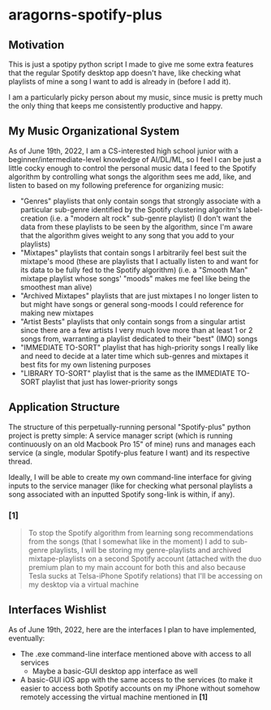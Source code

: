 # aragorns-spotify-plus

## Motivation
This is just a spotipy python script I made to give me some extra features that the regular Spotify desktop app doesn't have, like checking what playlists of mine a song I want to add is already in (before I add it).

I am a particularly picky person about my music, since music is pretty much the only thing that keeps me consistently productive and happy.

## My Music Organizational System
As of June 19th, 2022, I am a CS-interested high school junior with a beginner/intermediate-level knowledge of AI/DL/ML, so I feel I can be just a little cocky enough to control the personal music data I feed to the Spotify algorithm by controlling what songs the algorithm sees me add, like, and listen to based on my following preference for organizing music:
* "Genres" playlists that only contain songs that strongly associate with a particular sub-genre identified by the Spotify clustering algoritm's label-creation (i.e. a "modern alt rock" sub-genre playlist) (I don't want the data from these playlists to be seen by the algorithm, since I'm aware that the algorithm gives weight to any song that you add to your playlists)
* "Mixtapes" playlists that contain songs I arbitrarily feel best suit the mixtape's mood (these are playlists that I actually listen to and want for its data to be fully fed to the Spotify algorithm) (i.e. a "Smooth Man" mixtape playlist whose songs' "moods" makes me feel like being the smoothest man alive)
* "Archived Mixtapes" playlists that are just mixtapes I no longer listen to but might have songs or general song-moods I could reference for making new mixtapes
* "Artist Bests" playlists that only contain songs from a singular artist since there are a few artists I very much love more than at least 1 or 2 songs from, warranting a playlist dedicated to their "best" (IMO) songs
* "IMMEDIATE TO-SORT" playlist that has high-priority songs I really like and need to decide at a later time which sub-genres and mixtapes it best fits for my own listening purposes
* "LIBRARY TO-SORT" playlist that is the same as the IMMEDIATE TO-SORT playlist that just has lower-priority songs

## Application Structure
The structure of this perpetually-running personal "Spotify-plus" python project is pretty simple: A service manager script (which is running continuously on an old Macbook Pro 15" of mine) runs and manages each service (a single, modular Spotify-plus feature I want) and its respective thread.

Ideally, I will be able to create my own command-line interface for giving inputs to the service manager (like for checking what personal playlists a song associated with an inputted Spotify song-link is within, if any).

### **\[1\]**
> To stop the Spotify algorithm from learning song recommendations from the songs (that I somewhat like in the moment) I add to sub-genre playlists, I will be storing my genre-playlists and archived mixtape-playlists on a second Spotify account (attached with the duo premium plan to my main account for both this and also because Tesla sucks at Telsa-iPhone Spotify relations) that I'll be accessing on my desktop via a virtual machine

## Interfaces Wishlist
As of June 19th, 2022, here are the interfaces I plan to have implemented, eventually:
* The .exe command-line interface mentioned above with access to all services
    * Maybe a basic-GUI desktop app interface as well
* A basic-GUI iOS app with the same access to the services (to make it easier to access both Spotify accounts on my iPhone without somehow remotely accessing the virtual machine mentioned in **\[1\]**